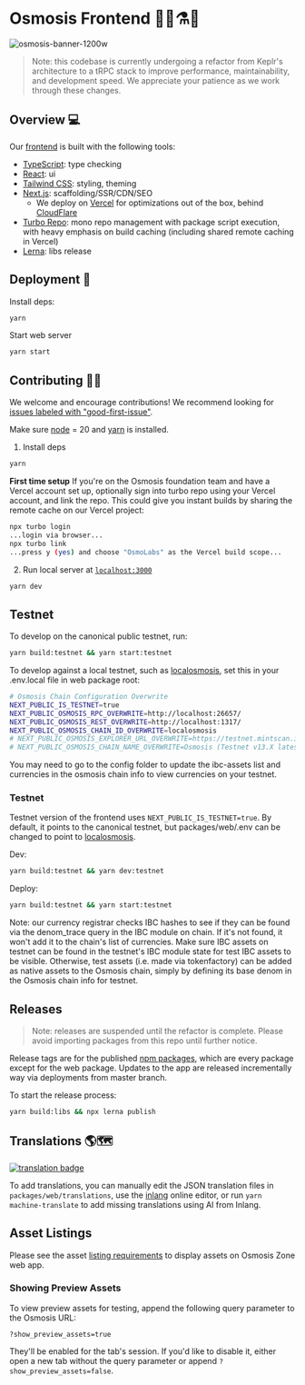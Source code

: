 # Osmosis Frontend 👩‍🔬⚗️🧪

![osmosis-banner-1200w](https://user-images.githubusercontent.com/4606373/167008669-fb3cafa8-e66e-4cdf-8599-3308039cc58c.png)

> Note: this codebase is currently undergoing a refactor from Keplr's architecture to a tRPC stack to improve performance, maintainability, and development speed. We appreciate your patience as we work through these changes.

## Overview 💻

Our [frontend](https://app.osmosis.zone) is built with the following tools:

- [TypeScript](https://www.typescriptlang.org/): type checking
- [React](https://reactjs.org/): ui
- [Tailwind CSS](https://tailwindcss.com/): styling, theming
- [Next.js](https://nextjs.org/): scaffolding/SSR/CDN/SEO
  - We deploy on [Vercel](https://vercel.com/solutions/nextjs?utm_source=next-site&utm_medium=banner&utm_campaign=next-website) for optimizations out of the box, behind [CloudFlare](https://www.cloudflare.com/)
- [Turbo Repo](https://turbo.build/repo): mono repo management with package script execution, with heavy emphasis on build caching (including shared remote caching in Vercel)
- [Lerna](https://lerna.js.org/): libs release

## Deployment 🚀

Install deps:

```bash
yarn
```

Start web server

```bash
yarn start
```

## Contributing 👨‍💻

We welcome and encourage contributions! We recommend looking for [issues labeled with "good-first-issue"](https://github.com/osmosis-labs/osmosis-frontend/contribute).

Make sure [node](https://nodejs.org/en/) = 20 and [yarn](https://yarnpkg.com/getting-started/install) is installed.

1. Install deps

```bash
yarn
```

**First time setup** If you're on the Osmosis foundation team and have a Vercel account set up, optionally sign into turbo repo using your Vercel account, and link the repo. This could give you instant builds by sharing the remote cache on our Vercel project:

```bash
npx turbo login
...login via browser...
npx turbo link
...press y (yes) and choose "OsmoLabs" as the Vercel build scope...
```

2.  Run local server at [`localhost:3000`](localhost:3000)

```bash
yarn dev
```

## Testnet

To develop on the canonical public testnet, run:

```bash
yarn build:testnet && yarn start:testnet
```

To develop against a local testnet, such as [localosmosis](https://github.com/osmosis-labs/osmosis/blob/1eb6506297c88dd3acc7d9c0a5f7c4e34ecd1b4e/tests/localosmosis/README.md), set this in your .env.local file in web package root:

```bash
# Osmosis Chain Configuration Overwrite
NEXT_PUBLIC_IS_TESTNET=true
NEXT_PUBLIC_OSMOSIS_RPC_OVERWRITE=http://localhost:26657/
NEXT_PUBLIC_OSMOSIS_REST_OVERWRITE=http://localhost:1317/
NEXT_PUBLIC_OSMOSIS_CHAIN_ID_OVERWRITE=localosmosis
# NEXT_PUBLIC_OSMOSIS_EXPLORER_URL_OVERWRITE=https://testnet.mintscan.io/osmosis-testnet/txs/{txHash}
# NEXT_PUBLIC_OSMOSIS_CHAIN_NAME_OVERWRITE=Osmosis (Testnet v13.X latest)
```

You may need to go to the config folder to update the ibc-assets list and currencies in the osmosis chain info to view currencies on your testnet.

### Testnet

Testnet version of the frontend uses `NEXT_PUBLIC_IS_TESTNET=true`. By default, it points to the canonical testnet, but packages/web/.env can be changed to point to [localosmosis](https://github.com/osmosis-labs/osmosis/tree/main/tests/localosmosis).

Dev:

```bash
yarn build:testnet && yarn dev:testnet
```

Deploy:

```bash
yarn build:testnet && yarn start:testnet
```

Note: our currency registrar checks IBC hashes to see if they can be found via the denom_trace query in the IBC module on chain. If it's not found, it won't add it to the chain's list of currencies. Make sure IBC assets on testnet can be found in the testnet's IBC module state for test IBC assets to be visible. Otherwise, test assets (i.e. made via tokenfactory) can be added as native assets to the Osmosis chain, simply by defining its base denom in the Osmosis chain info for testnet.

## Releases

> Note: releases are suspended until the refactor is complete. Please avoid importing packages from this repo until further notice.

Release tags are for the published [npm packages](https://www.npmjs.com/org/osmosis-labs), which are every package except for the web package. Updates to the app are released incrementally way via deployments from master branch.

To start the release process:

```bash
yarn build:libs && npx lerna publish
```

## Translations 🌎🗺

[![translation badge](https://inlang.com/badge?url=github.com/osmosis-labs/osmosis-frontend)](https://inlang.com/editor/github.com/osmosis-labs/osmosis-frontend?ref=badge)

To add translations, you can manually edit the JSON translation files in `packages/web/translations`, use the [inlang](https://inlang.com/) online editor, or run `yarn machine-translate` to add missing translations using AI from Inlang.

## Asset Listings

Please see the asset [listing requirements](https://github.com/osmosis-labs/assetlists/blob/main/LISTING.md) to display assets on Osmosis Zone web app.

### Showing Preview Assets

To view preview assets for testing, append the following query parameter to the Osmosis URL:

```
?show_preview_assets=true
```

They'll be enabled for the tab's session. If you'd like to disable it, either open a new tab without the query parameter or append `?show_preview_assets=false`.

